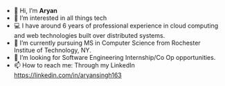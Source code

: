 - 👋 Hi, I’m **Aryan**
- 👀 I’m interested in all things tech
- 💻 I have around 6 years of professional experience in cloud computing and web technologies built over distributed systems.
- 🌱 I’m currently pursuing MS in Computer Science from Rochester Institue of Technology, NY. 
- 💞️ I’m looking for Software Engineering Internship/Co Op opportunities.
- 📫 How to reach me: Through my LinkedIn https://linkedin.com/in/aryansingh163

<!---
AryAgain/AryAgain is a ✨ special ✨ repository because its `README.md` (this file) appears on your GitHub profile.
You can click the Preview link to take a look at your changes.
--->
